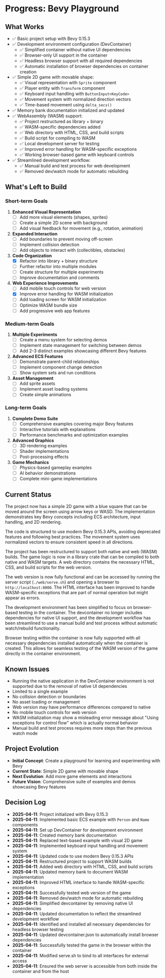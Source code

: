 # Progress: Bevy Playground

## What Works
- ✅ Basic project setup with Bevy 0.15.3
- ✅ Development environment configuration (DevContainer)
  - ✅ Simplified container without native UI dependencies
  - ✅ Browser-only UI support in the container
  - ✅ Headless browser support with all required dependencies
  - ✅ Automatic installation of browser dependencies on container creation
- ✅ Simple 2D game with movable shape:
  - ✅ Visual representation with `Sprite` component
  - ✅ Player entity with `Transform` component
  - ✅ Keyboard input handling with `ButtonInput<KeyCode>`
  - ✅ Movement system with normalized direction vectors
  - ✅ Time-based movement using `delta_secs()`
- ✅ Memory bank documentation initialized and updated
- ✅ WebAssembly (WASM) support:
  - ✅ Project restructured as library + binary
  - ✅ WASM-specific dependencies added
  - ✅ Web directory with HTML, CSS, and build scripts
  - ✅ Build script for compiling to WASM
  - ✅ Local development server for testing
  - ✅ Improved error handling for WASM-specific exceptions
  - ✅ Working browser-based game with keyboard controls
- ✅ Streamlined development workflow:
  - ✅ Manual build and test process for web development
  - ✅ Removed dev/watch mode for automatic rebuilding

## What's Left to Build

### Short-term Goals
1. **Enhanced Visual Representation**
   - [ ] Add more visual elements (shapes, sprites)
   - [ ] Create a simple 2D scene with background
   - [ ] Add visual feedback for movement (e.g., rotation, animation)

2. **Expanded Interaction**
   - [ ] Add boundaries to prevent moving off-screen
   - [ ] Implement collision detection
   - [ ] Add objects to interact with (collectibles, obstacles)

3. **Code Organization**
   - [x] Refactor into library + binary structure
   - [ ] Further refactor into multiple modules
   - [ ] Create structure for multiple experiments
   - [ ] Improve documentation and comments

4. **Web Experience Improvements**
   - [ ] Add mobile touch controls for web version
   - [x] Improve error handling for WASM initialization
   - [ ] Add loading screen for WASM initialization
   - [ ] Optimize WASM bundle size
   - [ ] Add progressive web app features

### Medium-term Goals
1. **Multiple Experiments**
   - [ ] Create a menu system for selecting demos
   - [ ] Implement state management for switching between demos
   - [ ] Add 2-3 distinct examples showcasing different Bevy features

2. **Advanced ECS Features**
   - [ ] Demonstrate parent-child relationships
   - [ ] Implement component change detection
   - [ ] Show system sets and run conditions

3. **Asset Management**
   - [ ] Add sprite assets
   - [ ] Implement asset loading systems
   - [ ] Create simple animations

### Long-term Goals
1. **Complete Demo Suite**
   - [ ] Comprehensive examples covering major Bevy features
   - [ ] Interactive tutorials with explanations
   - [ ] Performance benchmarks and optimization examples

2. **Advanced Graphics**
   - [ ] 3D rendering examples
   - [ ] Shader implementations
   - [ ] Post-processing effects

3. **Game Mechanics**
   - [ ] Physics-based gameplay examples
   - [ ] AI behavior demonstrations
   - [ ] Complete mini-game implementations

## Current Status
The project now has a simple 2D game with a blue square that can be moved around the screen using arrow keys or WASD. The implementation demonstrates key Bevy concepts including ECS architecture, input handling, and 2D rendering.

The code is structured to use modern Bevy 0.15.3 APIs, avoiding deprecated features and following best practices. The movement system uses normalized vectors to ensure consistent speed in all directions.

The project has been restructured to support both native and web (WASM) builds. The game logic is now in a library crate that can be compiled to both native and WASM targets. A web directory contains the necessary HTML, CSS, and build scripts for the web version.

The web version is now fully functional and can be accessed by running the server script (`./web/serve.sh`) and opening a browser to `http://localhost:8000`. The HTML interface has been improved to handle WASM-specific exceptions that are part of normal operation but might appear as errors.

The development environment has been simplified to focus on browser-based testing in the container. The devcontainer no longer includes dependencies for native UI support, and the development workflow has been streamlined to use a manual build and test process without automatic watch/rebuild functionality.

Browser testing within the container is now fully supported with all necessary dependencies installed automatically when the container is created. This allows for seamless testing of the WASM version of the game directly in the container environment.

## Known Issues
- Running the native application in the DevContainer environment is not supported due to the removal of native UI dependencies
- Limited to a single example
- No collision detection or boundaries
- No asset loading or management
- Web version may have performance differences compared to native
- No mobile touch controls for web version
- WASM initialization may show a misleading error message about "Using exceptions for control flow" which is actually normal behavior
- Manual build and test process requires more steps than the previous watch mode

## Project Evolution
- **Initial Concept**: Create a playground for learning and experimenting with Bevy
- **Current State**: Simple 2D game with movable shape
- **Next Evolution**: Add more game elements and interactions
- **Future Vision**: Comprehensive suite of examples and demos showcasing Bevy features

## Decision Log
- **2025-04-11**: Project initialized with Bevy 0.15.3
- **2025-04-11**: Implemented basic ECS example with `Person` and `Name` components
- **2025-04-11**: Set up DevContainer for development environment
- **2025-04-11**: Created memory bank documentation
- **2025-04-11**: Replaced text-based example with visual 2D game
- **2025-04-11**: Implemented keyboard input handling and movement system
- **2025-04-11**: Updated code to use modern Bevy 0.15.3 APIs
- **2025-04-11**: Restructured project to support WASM builds
- **2025-04-11**: Added web directory with HTML, CSS, and build scripts
- **2025-04-11**: Updated memory bank to document WASM implementation
- **2025-04-11**: Improved HTML interface to handle WASM-specific exceptions
- **2025-04-11**: Successfully tested web version of the game
- **2025-04-11**: Removed dev/watch mode for automatic rebuilding
- **2025-04-11**: Simplified devcontainer by removing native UI dependencies
- **2025-04-11**: Updated documentation to reflect the streamlined development workflow
- **2025-04-11**: Identified and installed all necessary dependencies for headless browser testing
- **2025-04-11**: Updated devcontainer.json to automatically install browser dependencies
- **2025-04-11**: Successfully tested the game in the browser within the container
- **2025-04-11**: Modified serve.sh to bind to all interfaces for external access
- **2025-04-11**: Ensured the web server is accessible from both inside the container and from the host
